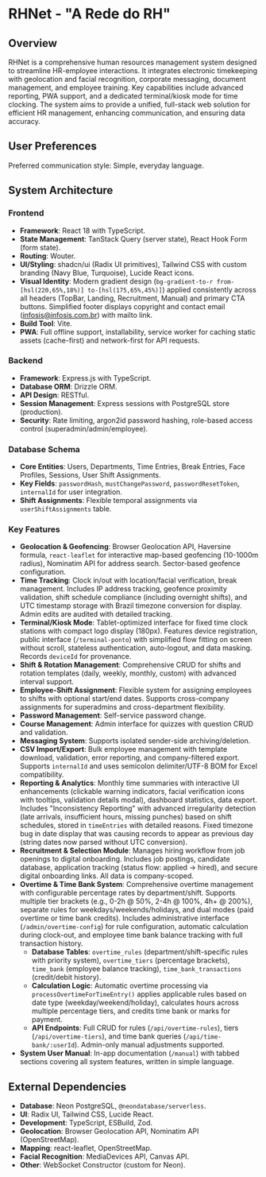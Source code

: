 # RHNet - "A Rede do RH"

## Overview

RHNet is a comprehensive human resources management system designed to streamline HR-employee interactions. It integrates electronic timekeeping with geolocation and facial recognition, corporate messaging, document management, and employee training. Key capabilities include advanced reporting, PWA support, and a dedicated terminal/kiosk mode for time clocking. The system aims to provide a unified, full-stack web solution for efficient HR management, enhancing communication, and ensuring data accuracy.

## User Preferences

Preferred communication style: Simple, everyday language.

## System Architecture

### Frontend
- **Framework**: React 18 with TypeScript.
- **State Management**: TanStack Query (server state), React Hook Form (form state).
- **Routing**: Wouter.
- **UI/Styling**: shadcn/ui (Radix UI primitives), Tailwind CSS with custom branding (Navy Blue, Turquoise), Lucide React icons.
- **Visual Identity**: Modern gradient design (`bg-gradient-to-r from-[hsl(220,65%,18%)] to-[hsl(175,65%,45%)]`) applied consistently across all headers (TopBar, Landing, Recruitment, Manual) and primary CTA buttons. Simplified footer displays copyright and contact email (infosis@infosis.com.br) with mailto link.
- **Build Tool**: Vite.
- **PWA**: Full offline support, installability, service worker for caching static assets (cache-first) and network-first for API requests.

### Backend
- **Framework**: Express.js with TypeScript.
- **Database ORM**: Drizzle ORM.
- **API Design**: RESTful.
- **Session Management**: Express sessions with PostgreSQL store (production).
- **Security**: Rate limiting, argon2id password hashing, role-based access control (superadmin/admin/employee).

### Database Schema
- **Core Entities**: Users, Departments, Time Entries, Break Entries, Face Profiles, Sessions, User Shift Assignments.
- **Key Fields**: `passwordHash`, `mustChangePassword`, `passwordResetToken`, `internalId` for user integration.
- **Shift Assignments**: Flexible temporal assignments via `userShiftAssignments` table.

### Key Features
- **Geolocation & Geofencing**: Browser Geolocation API, Haversine formula, `react-leaflet` for interactive map-based geofencing (10-1000m radius), Nominatim API for address search. Sector-based geofence configuration.
- **Time Tracking**: Clock in/out with location/facial verification, break management. Includes IP address tracking, geofence proximity validation, shift schedule compliance (including overnight shifts), and UTC timestamp storage with Brazil timezone conversion for display. Admin edits are audited with detailed tracking.
- **Terminal/Kiosk Mode**: Tablet-optimized interface for fixed time clock stations with compact logo display (180px). Features device registration, public interface (`/terminal-ponto`) with simplified flow fitting on screen without scroll, stateless authentication, auto-logout, and data masking. Records `deviceId` for provenance.
- **Shift & Rotation Management**: Comprehensive CRUD for shifts and rotation templates (daily, weekly, monthly, custom) with advanced interval support.
- **Employee-Shift Assignment**: Flexible system for assigning employees to shifts with optional start/end dates. Supports cross-company assignments for superadmins and cross-department flexibility.
- **Password Management**: Self-service password change.
- **Course Management**: Admin interface for quizzes with question CRUD and validation.
- **Messaging System**: Supports isolated sender-side archiving/deletion.
- **CSV Import/Export**: Bulk employee management with template download, validation, error reporting, and company-filtered export. Supports `internalId` and uses semicolon delimiter/UTF-8 BOM for Excel compatibility.
- **Reporting & Analytics**: Monthly time summaries with interactive UI enhancements (clickable warning indicators, facial verification icons with tooltips, validation details modal), dashboard statistics, data export. Includes "Inconsistency Reporting" with advanced irregularity detection (late arrivals, insufficient hours, missing punches) based on shift schedules, stored in `timeEntries` with detailed reasons. Fixed timezone bug in date display that was causing records to appear as previous day (string dates now parsed without UTC conversion).
- **Recruitment & Selection Module**: Manages hiring workflow from job openings to digital onboarding. Includes job postings, candidate database, application tracking (status flow: applied → hired), and secure digital onboarding links. All data is company-scoped.
- **Overtime & Time Bank System**: Comprehensive overtime management with configurable percentage rates by department/shift. Supports multiple tier brackets (e.g., 0-2h @ 50%, 2-4h @ 100%, 4h+ @ 200%), separate rules for weekdays/weekends/holidays, and dual modes (paid overtime or time bank credits). Includes administrative interface (`/admin/overtime-config`) for rule configuration, automatic calculation during clock-out, and employee time bank balance tracking with full transaction history.
  - **Database Tables**: `overtime_rules` (department/shift-specific rules with priority system), `overtime_tiers` (percentage brackets), `time_bank` (employee balance tracking), `time_bank_transactions` (credit/debit history).
  - **Calculation Logic**: Automatic overtime processing via `processOvertimeForTimeEntry()` applies applicable rules based on date type (weekday/weekend/holiday), calculates hours across multiple percentage tiers, and credits time bank or marks for payment.
  - **API Endpoints**: Full CRUD for rules (`/api/overtime-rules`), tiers (`/api/overtime-tiers`), and time bank queries (`/api/time-bank/:userId`). Admin-only manual adjustments supported.
- **System User Manual**: In-app documentation (`/manual`) with tabbed sections covering all system features, written in simple language.

## External Dependencies

- **Database**: Neon PostgreSQL, `@neondatabase/serverless`.
- **UI**: Radix UI, Tailwind CSS, Lucide React.
- **Development**: TypeScript, ESBuild, Zod.
- **Geolocation**: Browser Geolocation API, Nominatim API (OpenStreetMap).
- **Mapping**: react-leaflet, OpenStreetMap.
- **Facial Recognition**: MediaDevices API, Canvas API.
- **Other**: WebSocket Constructor (custom for Neon).